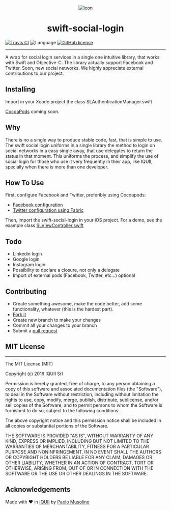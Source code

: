 
<p align="center">
  <img src="https://raw.githubusercontent.com/IQUII/swift-social-login/master/logo_swift-social-login.png" alt="Icon"/>
</p>
<H1 align="center">swift-social-login</H1>

  
  [![Travis CI](https://travis-ci.org/IQUII/swift-social-login.svg?branch=master)](https://travis-ci.org/IQUII/swift-social-login)
  ![Language](https://img.shields.io/badge/language-Swift%202-orange.svg)
  [![GitHub license](https://img.shields.io/cocoapods/l/AFNetworking.svg)]()
  
----------------------

A wrap for social login services in a single one intuitive library, that works with Swift and Objective-C.
The library actually support Facebook and Twitter. Soon, new social networks. We highly appreciate external contributions to our project.

## Installing

Import in your Xcode project the class SLAuthenticationManager.swift

[CocoaPods](http://cocoapods.org/) coming soon.

## Why
There is no a single way to produce stable code, fast, that is simple to use. The swift social login uniforms in a single library the method to login on social networks in a easy single away, that use delegates to return the status in that moment. This uniforms the process, and simplify the use of social login for those who use it very frequently in their app, like IQUII, specially when there is more than one developer.

## How To Use
First, configure Facebook and Twitter, preferibly using Cocoapods:

* [Facebook configuration](https://developers.facebook.com/docs/ios/getting-started)
* [Twitter configuration using Fabric](https://docs.fabric.io/ios/fabric/getting-started.html)

Then, import the swift-social-login in your iOS project.
For a demo, see the example class [SLViewController.swift](https://github.com/IQUII/swift-social-login/blob/master/SocialLogin/SLViewController.swift)


## Todo

* Linkedin login
* Google login
* Instagram login
* Possibility to declare a closure, not only a delegate
* Import of external pods (Facebook, Twitter, etc...) optional

## Contributing

* Create something awesome, make the code better, add some functionality, whatever (this is the hardest part).
* [Fork it](http://help.github.com/forking/)
* Create new branch to make your changes
* Commit all your changes to your branch
* Submit a [pull request](http://help.github.com/pull-requests/)


## MIT License
----------------
The MIT License (MIT)

Copyright (c) 2016 IQUII Srl

Permission is hereby granted, free of charge, to any person obtaining a copy
of this software and associated documentation files (the "Software"), to deal
in the Software without restriction, including without limitation the rights
to use, copy, modify, merge, publish, distribute, sublicense, and/or sell
copies of the Software, and to permit persons to whom the Software is
furnished to do so, subject to the following conditions:

The above copyright notice and this permission notice shall be included in
all copies or substantial portions of the Software.

THE SOFTWARE IS PROVIDED "AS IS", WITHOUT WARRANTY OF ANY KIND, EXPRESS OR
IMPLIED, INCLUDING BUT NOT LIMITED TO THE WARRANTIES OF MERCHANTABILITY,
FITNESS FOR A PARTICULAR PURPOSE AND NONINFRINGEMENT. IN NO EVENT SHALL THE
AUTHORS OR COPYRIGHT HOLDERS BE LIABLE FOR ANY CLAIM, DAMAGES OR OTHER
LIABILITY, WHETHER IN AN ACTION OF CONTRACT, TORT OR OTHERWISE, ARISING FROM,
OUT OF OR IN CONNECTION WITH THE SOFTWARE OR THE USE OR OTHER DEALINGS IN
THE SOFTWARE.



## Acknowledgements

Made with ❤️ in [IQUII](http://www.iquii.com) by [Paolo Musolino](https://github.com/Codeido)